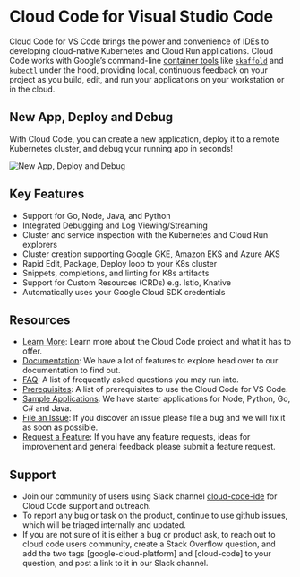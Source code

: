 # Cloud Code for Visual Studio Code

Cloud Code for VS Code brings the power and convenience
of IDEs to developing cloud-native Kubernetes and Cloud Run applications.
Cloud Code works with Google’s command-line [container tools][1] like [`skaffold`][2]
and [`kubectl`][3] under the hood, providing local, continuous feedback on your project
as you build, edit, and run your applications on your workstation or in the cloud.

## New App, Deploy and Debug

With Cloud Code, you can create a new application, deploy it to a remote Kubernetes
cluster, and debug your running app in seconds!

![New App, Deploy and Debug][12]

## Key Features

- Support for Go, Node, Java, and Python
- Integrated Debugging and Log Viewing/Streaming
- Cluster and service inspection with the Kubernetes and Cloud Run explorers
- Cluster creation supporting Google GKE, Amazon EKS and Azure AKS
- Rapid Edit, Package, Deploy loop to your K8s cluster
- Snippets, completions, and linting for K8s artifacts
- Support for Custom Resources (CRDs) e.g. Istio, Knative
- Automatically uses your Google Cloud SDK credentials

## Resources

- [Learn More][9]: Learn more about the Cloud Code project and what it has to offer.
- [Documentation][5]: We have a lot of features to explore head over to our documentation to find out.
- [FAQ][11]: A list of frequently asked questions you may run into.
- [Prerequisites][10]: A list of prerequisites to use the Cloud Code for VS Code.
- [Sample Applications][6]: We have starter applications for Node, Python, Go, C# and Java.
- [File an Issue][7]: If you discover an issue please file a bug and we will fix it as soon as possible.
- [Request a Feature][8]: If you have any feature requests, ideas for improvement and general feedback please submit a feature request.

[1]: https://github.com/GoogleContainerTools
[2]: https://skaffold.dev/
[3]: https://kubernetes.io/docs/tasks/tools/install-kubectl/
[4]: https://skaffold.dev/docs/how-tos/profiles/
[5]: https://cloud.google.com/code/docs/vscode
[6]: https://github.com/GoogleCloudPlatform/cloud-code-samples
[7]: https://github.com/GoogleCloudPlatform/cloud-code-vscode/issues/new?assignees=&labels=&template=bug_report.md&title=
[8]: https://github.com/GoogleCloudPlatform/cloud-code-vscode/issues/new?assignees=&labels=enhancement&template=feature_request.md&title=
[9]: https://cloud.google.com/code
[10]: https://cloud.google.com/code/docs/vscode/install
[11]: https://cloud.google.com/code/docs/vscode/troubleshooting
[12]: https://github.com/GoogleCloudPlatform/cloud-code-vscode/raw/master/images/app_deploy_debug.gif

## Support

- Join our community of users using Slack channel [cloud-code-ide](https://googlecloud-community.slack.com/messages/cloud-code-ide) for Cloud Code support and outreach.
- To report any bug or task on the product, continue to use github issues, which will be triaged internally and updated.
- If you are not sure of it is either a bug or product ask, to reach out to cloud code users community, create a Stack Overflow question, and add the two tags [google-cloud-platform] and [cloud-code] to your question, and post a link to it in our Slack channel.
